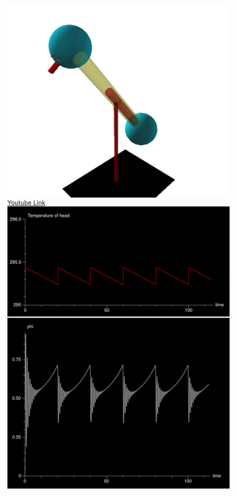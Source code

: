 
[<img src="https://github.com/SodiumJu/PhysicsModelSimulation/blob/main/Final%20021/cover.png" width="800"/>](https://github.com/SodiumJu/PhysicsModelSimulation/blob/main/Final%20021/cover.png)
[Youtube Link](https://youtu.be/VJMjpqbWWPA)
[<img src="https://github.com/SodiumJu/PhysicsModelSimulation/blob/main/Final%20021/Temperature%20to%20time.png" width="800"/>](https://github.com/SodiumJu/PhysicsModelSimulation/blob/main/Final%20021/Temperature%20to%20time.png)
[<img src="https://github.com/SodiumJu/PhysicsModelSimulation/blob/main/Final%20021/angle%20to%20time.png" width="800"/>](https://github.com/SodiumJu/PhysicsModelSimulation/blob/main/Final%20021/angle%20to%20time.png)




